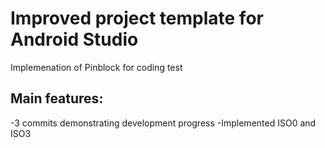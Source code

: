 # Improved project template for Android Studio
Implemenation of Pinblock for coding test

## Main features:
-3 commits demonstrating development progress
-Implemented ISO0 and ISO3


